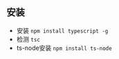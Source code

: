 ## 安装
* 安装 ``` npm install typescript -g ```
* 检测 ``` tsc ``` 
* ts-node安装 ``` npm install ts-node ```
